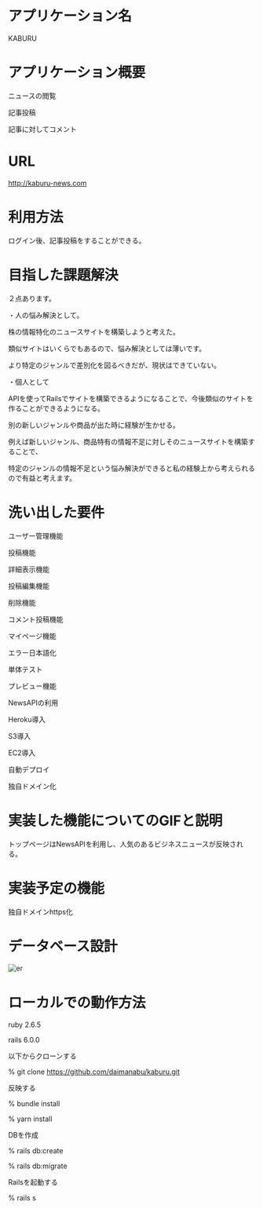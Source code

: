 # アプリケーション名
KABURU
# アプリケーション概要

ニュースの閲覧

記事投稿

記事に対してコメント

# URL

http://kaburu-news.com

# 利用方法

ログイン後、記事投稿をすることができる。

# 目指した課題解決

２点あります。


・人の悩み解決として。

株の情報特化のニュースサイトを構築しようと考えた。

類似サイトはいくらでもあるので、悩み解決としては薄いです。

より特定のジャンルで差別化を図るべきだが、現状はできていない。


・個人として


APIを使ってRailsでサイトを構築できるようになることで、今後類似のサイトを作ることができるようになる。

別の新しいジャンルや商品が出た時に経験が生かせる。

例えば新しいジャンル、商品特有の情報不足に対しそのニュースサイトを構築することで、

特定のジャンルの情報不足という悩み解決ができると私の経験上から考えられるので有益と考えます。


# 洗い出した要件

ユーザー管理機能

投稿機能

詳細表示機能

投稿編集機能

削除機能

コメント投稿機能

マイページ機能

エラー日本語化

単体テスト

プレビュー機能

NewsAPIの利用

Heroku導入

S3導入

EC2導入

自動デプロイ

独自ドメイン化

# 実装した機能についてのGIFと説明

トップページはNewsAPIを利用し、人気のあるビジネスニュースが反映される。

# 実装予定の機能

独自ドメインhttps化

# データベース設計
![er](https://user-images.githubusercontent.com/60860243/106858562-3664b880-6705-11eb-97fb-1bbacac9b330.png)

# ローカルでの動作方法

ruby 2.6.5

rails 6.0.0

以下からクローンする

% git clone https://github.com/daimanabu/kaburu.git

反映する

% bundle install

% yarn install

DBを作成

% rails db:create

% rails db:migrate

Railsを起動する

% rails s
